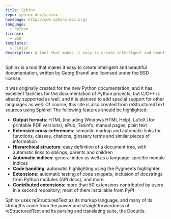 ```yaml
---
title: Sphinx
repo: sphinx-doc/sphinx
homepage: http://www.sphinx-doc.org/
language:
  - Python
license:
  - BSD
templates:
  - Jinja2
description: A tool that makes it easy to create intelligent and beautiful documentation, written by Georg Brandl.
---
```


Sphinx is a tool that makes it easy to create intelligent and beautiful documentation, written by Georg Brandl and
licensed under the BSD license.

It was originally created for the new Python documentation, and it has excellent facilities for the documentation of
Python projects, but C/C++ is already supported as well, and it is planned to add special support for other languages as
well. Of course, this site is also created from reStructuredText sources using Sphinx! The following features should be highlighted:

- **Output formats**: HTML (including Windows HTML Help), LaTeX (for printable PDF versions), ePub, Texinfo, manual pages, plain text
- **Extensive cross-references**: semantic markup and automatic links for functions, classes, citations, glossary terms and similar pieces of information
- **Hierarchical structure**: easy definition of a document tree, with automatic links to siblings, parents and children
- **Automatic indices**: general index as well as a language-specific module indices
- **Code handling**: automatic highlighting using the Pygments highlighter
- **Extensions**: automatic testing of code snippets, inclusion of docstrings from Python modules (API docs), and more
- **Contributed extensions**: more than 50 extensions contributed by users in a second repository; most of them installable from PyPI

Sphinx uses reStructuredText as its markup language, and many of its strengths come from the power and straightforwardness of reStructuredText and its parsing and translating suite, the Docutils.
